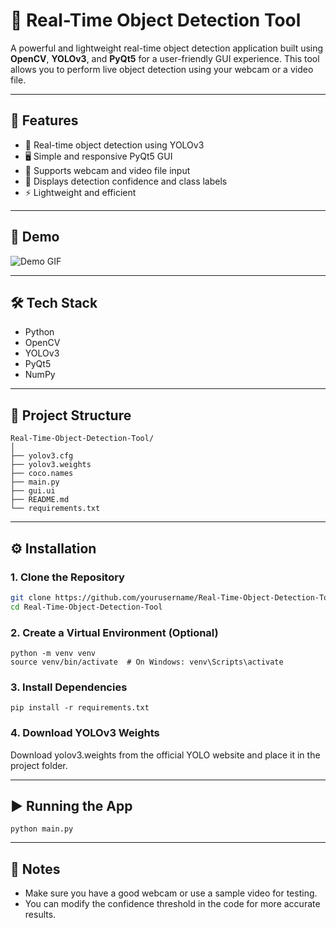 # 🧠 Real-Time Object Detection Tool

A powerful and lightweight real-time object detection application built using **OpenCV**, **YOLOv3**, and **PyQt5** for a user-friendly GUI experience. This tool allows you to perform live object detection using your webcam or a video file.

---

## 🚀 Features

- 🎥 Real-time object detection using YOLOv3
- 🖥️ Simple and responsive PyQt5 GUI
- 📂 Supports webcam and video file input
- 💾 Displays detection confidence and class labels
- ⚡ Lightweight and efficient

---

## 📸 Demo

![Demo GIF](https://github.com/yourusername/Real-Time-Object-Detection-Tool/assets/demo.gif)

---

## 🛠️ Tech Stack

- Python
- OpenCV
- YOLOv3
- PyQt5
- NumPy

---

## 📁 Project Structure
```
Real-Time-Object-Detection-Tool/
│
├── yolov3.cfg
├── yolov3.weights
├── coco.names
├── main.py
├── gui.ui
├── README.md
└── requirements.txt
```

---

## ⚙️ Installation

### 1. Clone the Repository

```bash
git clone https://github.com/yourusername/Real-Time-Object-Detection-Tool.git
cd Real-Time-Object-Detection-Tool
```

### 2. Create a Virtual Environment (Optional)

```
python -m venv venv
source venv/bin/activate  # On Windows: venv\Scripts\activate
```

### 3. Install Dependencies

```
pip install -r requirements.txt
```

### 4. Download YOLOv3 Weights

Download yolov3.weights from the official YOLO website and place it in the project folder.

---

## ▶️ Running the App
```
python main.py
```

---

## 📌 Notes

- Make sure you have a good webcam or use a sample video for testing.
- You can modify the confidence threshold in the code for more accurate results.
